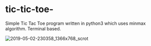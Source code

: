# tic-tic-toe-
Simple Tic Tac Toe program written in python3 which uses minmax algorithm. Terminal based.


![2019-05-02-230358_1366x768_scrot](https://user-images.githubusercontent.com/40465442/57095007-711b0f00-6d2f-11e9-85b3-078630a4f6d0.png)
